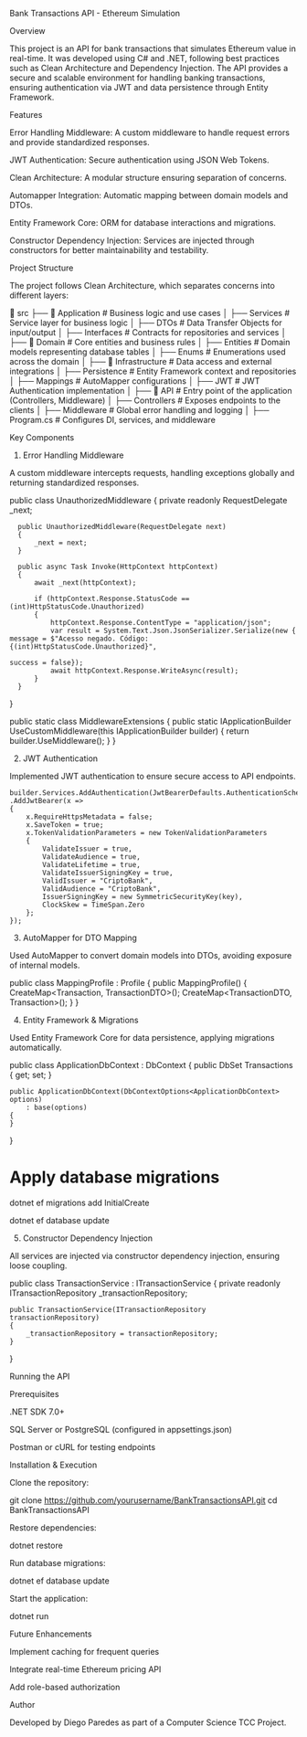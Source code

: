 Bank Transactions API - Ethereum Simulation

Overview

This project is an API for bank transactions that simulates Ethereum value in real-time. It was developed using C# and .NET, following best practices such as Clean Architecture and Dependency Injection. The API provides a secure and scalable environment for handling banking transactions, ensuring authentication via JWT and data persistence through Entity Framework.

Features

Error Handling Middleware: A custom middleware to handle request errors and provide standardized responses.

JWT Authentication: Secure authentication using JSON Web Tokens.

Clean Architecture: A modular structure ensuring separation of concerns.

Automapper Integration: Automatic mapping between domain models and DTOs.

Entity Framework Core: ORM for database interactions and migrations.

Constructor Dependency Injection: Services are injected through constructors for better maintainability and testability.

Project Structure

The project follows Clean Architecture, which separates concerns into different layers:

📂 src
 ├── 📂 Application  # Business logic and use cases
 │   ├── Services   # Service layer for business logic
 │   ├── DTOs       # Data Transfer Objects for input/output
 │   ├── Interfaces # Contracts for repositories and services
 │
 ├── 📂 Domain      # Core entities and business rules
 │   ├── Entities   # Domain models representing database tables
 │   ├── Enums      # Enumerations used across the domain
 │
 ├── 📂 Infrastructure # Data access and external integrations
 │   ├── Persistence  # Entity Framework context and repositories
 │   ├── Mappings     # AutoMapper configurations
 │   ├── JWT          # JWT Authentication implementation
 │
 ├── 📂 API         # Entry point of the application (Controllers, Middleware)
 │   ├── Controllers  # Exposes endpoints to the clients
 │   ├── Middleware   # Global error handling and logging
 │   ├── Program.cs   # Configures DI, services, and middleware

Key Components

1. Error Handling Middleware

A custom middleware intercepts requests, handling exceptions globally and returning standardized responses.

  public class UnauthorizedMiddleware
  {
      private readonly RequestDelegate _next;

      public UnauthorizedMiddleware(RequestDelegate next)
      {
          _next = next;
      }

      public async Task Invoke(HttpContext httpContext)
      {
          await _next(httpContext);

          if (httpContext.Response.StatusCode == (int)HttpStatusCode.Unauthorized)
          {
              httpContext.Response.ContentType = "application/json";
              var result = System.Text.Json.JsonSerializer.Serialize(new { message = $"Acesso negado. Código: {(int)HttpStatusCode.Unauthorized}",
                                                                           success = false});
              await httpContext.Response.WriteAsync(result);
          }
      }
  }

  public static class MiddlewareExtensions
  {
      public static IApplicationBuilder UseCustomMiddleware(this IApplicationBuilder builder)
      {
          return builder.UseMiddleware<UnauthorizedMiddleware>();
      }
  }

2. JWT Authentication

Implemented JWT authentication to ensure secure access to API endpoints.

    builder.Services.AddAuthentication(JwtBearerDefaults.AuthenticationScheme)
    .AddJwtBearer(x =>
    {
        x.RequireHttpsMetadata = false;
        x.SaveToken = true;
        x.TokenValidationParameters = new TokenValidationParameters
        {
            ValidateIssuer = true,
            ValidateAudience = true,
            ValidateLifetime = true,
            ValidateIssuerSigningKey = true,
            ValidIssuer = "CriptoBank",
            ValidAudience = "CriptoBank",
            IssuerSigningKey = new SymmetricSecurityKey(key),
            ClockSkew = TimeSpan.Zero 
        };
    });

3. AutoMapper for DTO Mapping

Used AutoMapper to convert domain models into DTOs, avoiding exposure of internal models.

public class MappingProfile : Profile
{
    public MappingProfile()
    {
        CreateMap<Transaction, TransactionDTO>();
        CreateMap<TransactionDTO, Transaction>();
    }
}

4. Entity Framework & Migrations

Used Entity Framework Core for data persistence, applying migrations automatically.

public class ApplicationDbContext : DbContext
{
    public DbSet<Transaction> Transactions { get; set; }

    public ApplicationDbContext(DbContextOptions<ApplicationDbContext> options)
        : base(options)
    {
    }
}

# Apply database migrations
dotnet ef migrations add InitialCreate

dotnet ef database update

5. Constructor Dependency Injection

All services are injected via constructor dependency injection, ensuring loose coupling.

public class TransactionService : ITransactionService
{
    private readonly ITransactionRepository _transactionRepository;

    public TransactionService(ITransactionRepository transactionRepository)
    {
        _transactionRepository = transactionRepository;
    }
}

Running the API

Prerequisites

.NET SDK 7.0+

SQL Server or PostgreSQL (configured in appsettings.json)

Postman or cURL for testing endpoints

Installation & Execution

Clone the repository:

git clone https://github.com/yourusername/BankTransactionsAPI.git
cd BankTransactionsAPI

Restore dependencies:

dotnet restore

Run database migrations:

dotnet ef database update

Start the application:

dotnet run

Future Enhancements

Implement caching for frequent queries

Integrate real-time Ethereum pricing API

Add role-based authorization

Author

Developed by Diego Paredes as part of a Computer Science TCC Project.

